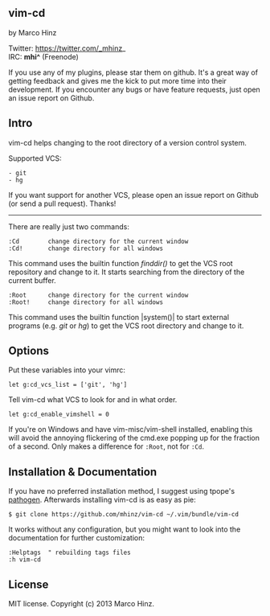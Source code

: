 vim-cd
------

by Marco Hinz

Twitter: https://twitter.com/_mhinz_  
IRC: __mhi^__ (Freenode)

If you use any of my plugins, please star them on github. It's a great way of
getting feedback and gives me the kick to put more time into their development.
If you encounter any bugs or have feature requests, just open an issue report on
Github.

Intro
-----

vim-cd helps changing to the root directory of a version control system.

Supported VCS:

    - git
    - hg

If you want support for another VCS, please open an issue report on Github (or
send a pull request). Thanks!

---

There are really just two commands:

```
:Cd        change directory for the current window
:Cd!       change directory for all windows
```

This command uses the builtin function _finddir()_ to get the VCS root repository
and change to it. It starts searching from the directory of the current
buffer.

```
:Root      change directory for the current window
:Root!     change directory for all windows
```

This command uses the builtin function |system()| to start external programs
(e.g. _git_ or _hg_) to get the VCS root directory and change to it.

Options
-------

Put these variables into your vimrc:

    let g:cd_vcs_list = ['git', 'hg']

Tell vim-cd what VCS to look for and in what order.

    let g:cd_enable_vimshell = 0

If you're on Windows and have vim-misc/vim-shell installed, enabling this will
avoid the annoying flickering of the cmd.exe popping up for the fraction of a
second. Only makes a difference for `:Root`, not for `:Cd`.

Installation & Documentation
----------------------------

If you have no preferred installation method, I suggest using tpope's
[pathogen](https://github.com/tpope/vim-pathogen). Afterwards installing
vim-cd is as easy as pie:

    $ git clone https://github.com/mhinz/vim-cd ~/.vim/bundle/vim-cd

It works without any configuration, but you might want to look into the
documentation for further customization:

    :Helptags  " rebuilding tags files
    :h vim-cd

License
-------

MIT license. Copyright (c) 2013 Marco Hinz.

